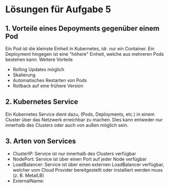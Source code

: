# Lösungen für Aufgabe 5

## 1. Vorteile eines Depoyments gegenüber einem Pod

Ein Pod ist die kleinste Einheit in Kubernetes, idr. nur ein Container. Ein Deployment hingegen ist eine "höhere" Einheit, welche aus mehreren Pods bestehen kann.
Weitere Vorteile

-   Rolling Updates möglich
-   Skalierung
-   Automatisches Restarten von Pods
-   Rollback auf eine frühere Version

## 2. Kubernetes Service

Ein Kubernetes Service dient dazu, (Pods, Deployments, etc.) in einem Cluster über das Netzwerk erreichbar zu machen. Dies kann entweder nur innerhalb des Clusters oder auch von außen möglich sein.

## 3. Arten von Services

-   ClusterIP: Service ist nur innerhalb des Clusters verfügbar
-   NodePort: Service ist über einen Port auf jeder Node verfügbar
-   LoadBalancer: Service ist über einen externen LoadBalancer verfügbar, welcher vom Cloud Provider bereitgestellt oder installiert werden muss (z. B. MetalLB)
-   ExternalName:
